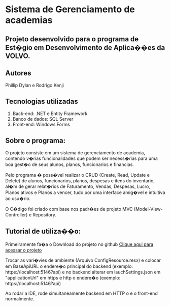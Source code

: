 # Sistema de Gerenciamento de academias

## Projeto desenvolvido para o programa de Est�gio em Desenvolvimento de Aplica��es da VOLVO.

## Autores
Phillip Dylan e Rodrigo Kenji

## Tecnologias utilizadas
1. Back-end: .NET e Entity Framework
2. Banco de dados: SQL Server
3. Front-end: Windows Forms

## Sobre o programa:
O projeto consiste em um sistema de gerenciamento de academia, contendo v�rias funcionalidades que podem ser necess�rias para uma boa gest�o de seus alunos, planos, funcionarios e financias.

Pelo programa � poss�vel realizar o CRUD (Create, Read, Update e Delete) de alunos, funcionarios, planos, despesas e itens do inventario, al�m de gerar relat�rios de Faturamento, Vendas, Despesas, Lucro, Planos ativos e Planos a vencer, tudo por uma interface amig�vel e intuitiva ao usu�rio.

O C�digo foi criado com base nos padr�es de projeto MVC (Model-View-Controller) e Repository.

## Tutorial de utiliza��o:
Primeiramente fa�a o Download do projeto no github [Clique aqui para acessar o projeto](https://github.com/Rocket-Galaxy/Academia_GUI)

Trocar as vari�vies de ambiente (Arquivo ConfigResource.resx) e colocar em BaseApiURL o endere�o principal do backend (exemplo: https://localhost:5146?api) e no backend alterar em lauchSettings.json em "applicationUrl" em https e http o endere�o (exemplo: https://localhost:5146?api) 

Ao rodar a IDE, rode simultaneamente backend em HTTP o e o front-end normalmente.
